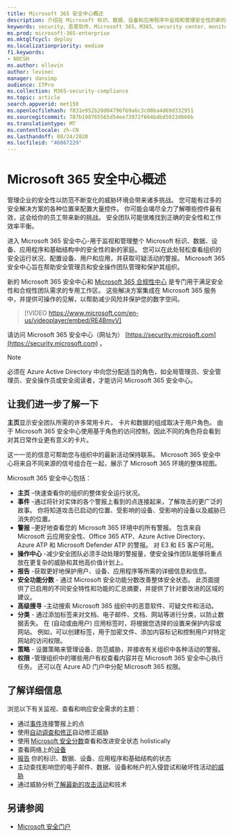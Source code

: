 ```yaml
---
title: Microsoft 365 安全中心概述
description: 介绍在 Microsoft 标识、数据、设备和应用程序中监视和管理安全性的新的主页。
keywords: security、恶意软件、Microsoft 365、M365、security center、monitor、report、身份、数据、设备、应用程序
ms.prod: microsoft-365-enterprise
ms.mktglfcycl: deploy
ms.localizationpriority: medium
f1.keywords:
- NOCSH
ms.author: ellevin
author: levinec
manager: dansimp
audience: ITPro
ms.collection: M365-security-compliance
ms.topic: article
search.appverid: met150
ms.openlocfilehash: f831e952b20d04796f69a6c3c00ba4d69d332951
ms.sourcegitcommit: 787b198765565d54ee73972f664bdbd5023d666b
ms.translationtype: MT
ms.contentlocale: zh-CN
ms.lasthandoff: 08/24/2020
ms.locfileid: "46867229"
---
```

# <a name="overview-of-the-microsoft-365-security-center"></a>Microsoft 365 安全中心概述

管理企业的安全性以防范不断变化的威胁环境会带来诸多挑战。 您可能有过多的安全解决方案的各种位置来配置大量控件。 你可能会竭尽全力了解哪些控件最有效，这会给你的员工带来新的挑战。 安全团队可能很难找到正确的安全性和工作效率平衡。

进入 Microsoft 365 安全中心-用于监视和管理整个 Microsoft 标识、数据、设备、应用程序和基础结构中的安全性的新的家庭。 您可以在此处轻松查看组织的安全运行状况、配置设备、用户和应用，并获取可疑活动的警报。 Microsoft 365 安全中心旨在帮助安全管理员和安全操作团队管理和保护其组织。

新的 Microsoft 365 安全中心和 [Microsoft 365 合规性中心](https://docs.microsoft.com/microsoft-365/compliance/microsoft-365-compliance-center) 是专门用于满足安全性和合规性团队需求的专用工作区。 这些解决方案集成在 Microsoft 365 服务中，并提供可操作的见解，以帮助减少风险并保护您的数字空间。

>[!VIDEO https://www.microsoft.com/en-us/videoplayer/embed/RE4BmvV]

请访问 Microsoft 365 安全中心（网址为） [https://security.microsoft.com](https://security.microsoft.com) 。 

> [!NOTE]
> 必须在 Azure Active Directory 中向您分配适当的角色，如全局管理员、安全管理员、安全操作员或安全阅读者，才能访问 Microsoft 365 安全中心。


## <a name="lets-take-a-closer-look"></a>让我们进一步了解一下

**主页**显示安全团队所需的许多常用卡片。 卡片和数据的组成取决于用户角色。 由于 Microsoft 365 安全中心使用基于角色的访问控制，因此不同的角色将会看到对其日常作业更有意义的卡片。  

这一一览的信息可帮助您与组织中的最新活动保持联系。 Microsoft 365 安全中心将来自不同来源的信号组合在一起，展示了 Microsoft 365 环境的整体视图。

Microsoft 365 安全中心包括：

* **主页** –快速查看你的组织的整体安全运行状况。
* **事件** -通过将针对实体的各个警报上看到的点连接起来，了解攻击的更广泛的故事。 你将知道攻击已启动的位置、受影响的设备、受影响的设备以及威胁已消失的位置。
* **警报** –更好地查看您的 Microsoft 365 环境中的所有警报。 包含来自 Microsoft 云应用安全性、Office 365 ATP、Azure Active Directory、Azure ATP 和 Microsoft Defender ATP 的警报。 对 E3 和 E5 客户可用。  
* **操作中心** -减少安全团队必须手动处理的警报量，使安全操作团队能够将重点放在更复杂的威胁和其他高价值计划上。
* **报告** -获取更好地保护用户、设备、应用程序等所需的详细信息和信息。
* **安全功能分数** - 通过 Microsoft 安全功能分数改善整体安全状态。 此页面提供了已启用的不同安全特性和功能的汇总摘要，并提供了针对要改进的区域的建议。
* **高级搜寻** -主动搜索 Microsoft 365 组织中的恶意软件、可疑文件和活动。
* **分类** - 通过添加标签来对文档、电子邮件、文档、网站等进行分类，以防止数据丢失。 在 (自动或由用户) 应用标签时，将根据您选择的设置来保护内容或网站。 例如，可以创建标签，用于加密文件、添加内容标记和控制用户对特定网站的访问权限。
* **策略** - 设置策略来管理设备、防范威胁，并接收有关组织中各种活动的警报。
* **权限** -管理组织中的哪些用户有权查看内容并在 Microsoft 365 安全中心执行任务。 还可以在 Azure AD 门户中分配 Microsoft 365 权限。

## <a name="learn-more"></a>了解详细信息

浏览以下有关监视、查看和响应安全需求的主题：

- 通过[事件](incident-queue.md)连接警报上的点
- 使用[自动调查和修正](mtp-autoir.md)自动修正威胁
- 使用 [Microsoft 安全分数](microsoft-secure-score.md)查看和改进安全状态 holistically
- 查看网络上的[设备](device-profile.md)
- [报告](monitoring-and-reporting.md) 你的标识、数据、设备、应用程序和基础结构的状态
- 主动查找影响您的电子邮件、数据、设备和帐户的入侵尝试和破坏性活动[的威胁](advanced-hunting-overview.md)
- 通过威胁分析[了解最新的攻击活动](latest-attack-campaigns.md)和技术

## <a name="see-also"></a>另请参阅

- [Microsoft 安全门户](portals.md)

